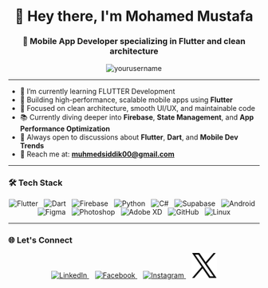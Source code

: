 <h1 align="center">👋 Hey there, I'm Mohamed Mustafa</h1>
<h3 align="center">🚀 Mobile App Developer specializing in Flutter and clean architecture</h3>

<p align="center">
  <img src="https://komarev.com/ghpvc/?username=yourusername&label=Profile%20views&color=blue&style=flat" alt="yourusername" />
</p>

---

- 🌱 I’m currently learning FLUTTER Development  
- 🔧 Building high-performance, scalable mobile apps using **Flutter**  
- 🎯 Focused on clean architecture, smooth UI/UX, and maintainable code  
- 📚 Currently diving deeper into **Firebase**, **State Management**, and **App Performance Optimization**  
- 💬 Always open to discussions about **Flutter**, **Dart**, and **Mobile Dev Trends**  
- 📩 Reach me at: **muhmedsiddik00@gmail.com**

---

### 🛠️ Tech Stack

<p align="center">
  <img src="https://cdn.jsdelivr.net/gh/devicons/devicon/icons/flutter/flutter-original.svg" height="40" alt="Flutter" />
  &nbsp;
  <img src="https://cdn.jsdelivr.net/gh/devicons/devicon/icons/dart/dart-original.svg" height="40" alt="Dart" />
  &nbsp;
  <img src="https://cdn.jsdelivr.net/gh/devicons/devicon/icons/firebase/firebase-plain.svg" height="40" alt="Firebase" />
  &nbsp;
  <img src="https://cdn.jsdelivr.net/gh/devicons/devicon/icons/python/python-original.svg" height="40" alt="Python" />
  &nbsp;
  <img src="https://cdn.jsdelivr.net/gh/devicons/devicon/icons/csharp/csharp-original.svg" height="40" alt="C#" />
  &nbsp;
  <img src="https://www.vectorlogo.zone/logos/supabase/supabase-icon.svg" height="40" alt="Supabase" />
  &nbsp;
  <img src="https://cdn.jsdelivr.net/gh/devicons/devicon/icons/android/android-original.svg" height="40" alt="Android" />
  &nbsp;
  <img src="https://cdn.jsdelivr.net/gh/devicons/devicon/icons/figma/figma-original.svg" height="40" alt="Figma" />
  &nbsp;
  <img src="https://cdn.jsdelivr.net/gh/devicons/devicon/icons/photoshop/photoshop-plain.svg" height="40" alt="Photoshop" />
  &nbsp;
  <img src="https://cdn.jsdelivr.net/gh/devicons/devicon/icons/xd/xd-plain.svg" height="40" alt="Adobe XD" />
  &nbsp;
  <img src="https://cdn.jsdelivr.net/gh/devicons/devicon/icons/github/github-original.svg" height="40" alt="GitHub" />
  &nbsp;
  <img src="https://cdn.jsdelivr.net/gh/devicons/devicon/icons/linux/linux-original.svg" height="40" alt="Linux" />
</p>

---

### 🌐 Let's Connect

<p align="center">
  <a href="https://www.linkedin.com/in/muhmed-mustafa" target="_blank">
    <img src="https://cdn.jsdelivr.net/gh/devicons/devicon/icons/linkedin/linkedin-original.svg" alt="LinkedIn" height="50" width="50"/>
  </a>
  &nbsp;&nbsp;
  <a href="https://www.facebook.com/share/1ANbvh1aY3/" target="_blank">
    <img src="https://cdn.jsdelivr.net/gh/devicons/devicon/icons/facebook/facebook-original.svg" alt="Facebook" height="50" width="50"/>
  </a>
  &nbsp;&nbsp;
  <a href="https://www.instagram.com/m0hmed_mustafa?igsh=OGk1bWhkem5hanpi" target="_blank">
    <img src="https://upload.wikimedia.org/wikipedia/commons/a/a5/Instagram_icon.png" alt="Instagram" height="50" width="50"/>
  </a>
  &nbsp;&nbsp;
  <a href="https://x.com/Mohamme39972615?t=JCz6locNTWT1UdDCpgFX_g&s=09" target="_blank">
    <img src="https://raw.githubusercontent.com/simple-icons/simple-icons/develop/icons/x.svg" alt="X" height="50" width="50"/>
  </a>
</p>

